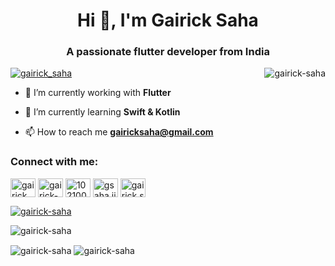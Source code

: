 <h1 align="center">Hi 👋, I'm Gairick Saha</h1>
<h3 align="center">A passionate flutter developer from India</h3>

<p >
  <a align="left" href="https://twitter.com/gairick_saha" target="blank"><img src="https://img.shields.io/twitter/follow/gairick_saha?logo=twitter&style=for-the-badge" alt="gairick_saha" /></a>
  <img align="right" src="https://komarev.com/ghpvc/?username=gairick-saha&label=Profile%20views&color=0e75b6&style=flat" alt="gairick-saha" /> 
</p>



- 🔭 I’m currently working with **Flutter**

- 🌱 I’m currently learning **Swift & Kotlin**

- 📫 How to reach me **gairicksaha@gmail.com**

<h3 align="left">Connect with me:</h3>
<p align="left">
<a href="https://twitter.com/gairick_saha" target="blank"><img align="center" src="https://raw.githubusercontent.com/rahuldkjain/github-profile-readme-generator/master/src/images/icons/Social/twitter.svg" alt="gairick_saha" height="30" width="40" /></a>
<a href="https://linkedin.com/in/gairick-s-3a276993" target="blank"><img align="center" src="https://raw.githubusercontent.com/rahuldkjain/github-profile-readme-generator/master/src/images/icons/Social/linked-in-alt.svg" alt="gairick-s-3a276993" height="30" width="40" /></a>
<a href="https://stackoverflow.com/users/10210042/gairick-saha" target="blank"><img align="center" src="https://raw.githubusercontent.com/rahuldkjain/github-profile-readme-generator/master/src/images/icons/Social/stack-overflow.svg" alt="10210042/gairick-saha" height="30" width="40" /></a>
<a href="https://fb.com/gsaha.jit" target="blank"><img align="center" src="https://raw.githubusercontent.com/rahuldkjain/github-profile-readme-generator/master/src/images/icons/Social/facebook.svg" alt="gsaha.jit" height="30" width="40" /></a>
<a href="https://instagram.com/gairick.saha" target="blank"><img align="center" src="https://raw.githubusercontent.com/rahuldkjain/github-profile-readme-generator/master/src/images/icons/Social/instagram.svg" alt="gairick.saha" height="30" width="40" /></a>
</p>

<p align="left"> <a href="https://github.com/ryo-ma/github-profile-trophy"><img align = "center" src="https://github-profile-trophy.vercel.app/?username=gairick-saha" alt="gairick-saha" /></a> </p>


<p align="left">
  <img align="center" src="https://github-readme-stats.vercel.app/api?username=gairick-saha&show_icons=true&locale=en" alt="gairick-saha" />
</p>

<p align="left">
  <img align="center" src="https://github-readme-streak-stats.herokuapp.com/?user=gairick-saha&" alt="gairick-saha" />
  <img align="center" src="https://github-readme-stats.vercel.app/api/top-langs?username=gairick-saha&show_icons=true&locale=en&layout=compact" alt="gairick-saha" />
</p>






